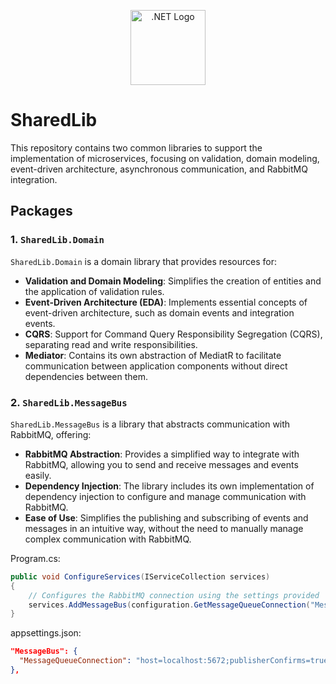 <p align="center">
  <a href="https://dotnet.microsoft.com/" target="blank"><img src="https://upload.wikimedia.org/wikipedia/commons/e/ee/.NET_Core_Logo.svg" width="120" alt=".NET Logo" /></a>
</p>


# SharedLib

This repository contains two common libraries to support the implementation of microservices, focusing on validation, domain modeling, event-driven architecture, asynchronous communication, and RabbitMQ integration.

## Packages

### 1. `SharedLib.Domain`
`SharedLib.Domain` is a domain library that provides resources for:

- **Validation and Domain Modeling**: Simplifies the creation of entities and the application of validation rules.
- **Event-Driven Architecture (EDA)**: Implements essential concepts of event-driven architecture, such as domain events and integration events.
- **CQRS**: Support for Command Query Responsibility Segregation (CQRS), separating read and write responsibilities.
- **Mediator**: Contains its own abstraction of MediatR to facilitate communication between application components without direct dependencies between them.

### 2. `SharedLib.MessageBus`
`SharedLib.MessageBus` is a library that abstracts communication with RabbitMQ, offering:

- **RabbitMQ Abstraction**: Provides a simplified way to integrate with RabbitMQ, allowing you to send and receive messages and events easily.
- **Dependency Injection**: The library includes its own implementation of dependency injection to configure and manage communication with RabbitMQ.
- **Ease of Use**: Simplifies the publishing and subscribing of events and messages in an intuitive way, without the need to manually manage complex communication with RabbitMQ.

Program.cs:
```csharp
public void ConfigureServices(IServiceCollection services)
{
    // Configures the RabbitMQ connection using the settings provided
    services.AddMessageBus(configuration.GetMessageQueueConnection("MessageBus"));
}

```
appsettings.json:
```json
"MessageBus": {
  "MessageQueueConnection": "host=localhost:5672;publisherConfirms=true;timeout=10"
},
```
